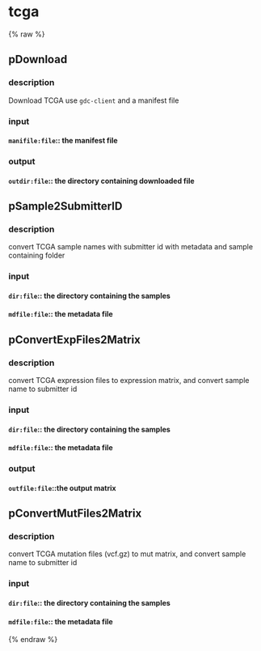 # tcga
<!-- toc -->
{% raw %}

## pDownload

### description
Download TCGA use `gdc-client` and a manifest file

### input
#### `manifile:file`:: the manifest file  

### output
#### `outdir:file`::   the directory containing downloaded file  

## pSample2SubmitterID

### description
convert TCGA sample names with submitter id with metadata and sample containing folder

### input
#### `dir:file`::    the directory containing the samples  
#### `mdfile:file`:: the metadata file  

## pConvertExpFiles2Matrix

### description
convert TCGA expression files to expression matrix, and convert sample name to submitter id

### input
#### `dir:file`::    the directory containing the samples  
#### `mdfile:file`:: the metadata file  

### output
#### `outfile:file`::the output matrix  

## pConvertMutFiles2Matrix

### description
convert TCGA mutation files (vcf.gz) to mut matrix, and convert sample name to submitter id

### input
#### `dir:file`::    the directory containing the samples  
#### `mdfile:file`:: the metadata file  
{% endraw %}
